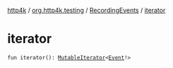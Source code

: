 [http4k](../../index.md) / [org.http4k.testing](../index.md) / [RecordingEvents](index.md) / [iterator](./iterator.md)

# iterator

`fun iterator(): `[`MutableIterator`](https://kotlinlang.org/api/latest/jvm/stdlib/kotlin.collections/-mutable-iterator/index.html)`<`[`Event`](../../org.http4k.events/-event/index.md)`!>`